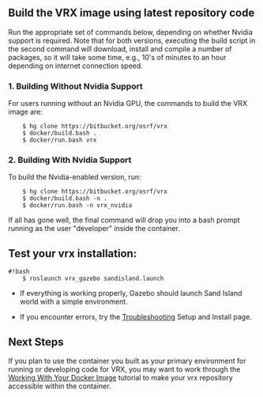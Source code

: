 ## Build the VRX image using latest repository code ##

Run the appropriate set of commands below, depending on whether Nvidia support is required. Note that for both versions, executing the build script in the second command will download, install and compile a number of packages, so it will take some time, e.g., 10's of minutes to an hour depending on internet connection speed.

### 1. Building Without Nvidia Support ###

For users running without an Nvidia GPU, the commands to build the VRX image are:

        $ hg clone https://bitbucket.org/osrf/vrx
        $ docker/build.bash .
        $ docker/run.bash vrx


### 2. Building With Nvidia Support ###

To build the Nvidia-enabled version, run:

        $ hg clone https://bitbucket.org/osrf/vrx
        $ docker/build.bash -n .
        $ docker/run.bash -n vrx_nvidia


If all has gone well, the final command will drop you into a bash prompt running as the user "developer" inside the container.

## Test your vrx installation: ##

```
#!bash
    $ roslaunch vrx_gazebo sandisland.launch
```

* If everything is working properly, Gazebo should launch Sand Island world with a simple environment.

* If you encounter errors, try the [Troubleshooting](https://bitbucket.org/osrf/vrx/wiki/Troubleshooting) Setup and Install page.

## Next Steps ##
If you plan to use the container you built as your primary environment for running or developing code for VRX, you may want to work through the [Working With Your Docker Image](https://bitbucket.org/osrf/vrx/wiki/tutorials/workingWithDocker) tutorial to make your vrx repository accessible within the container.